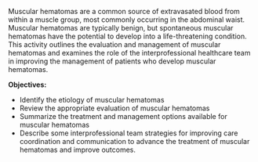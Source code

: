 Muscular hematomas are a common source of extravasated blood from within a muscle group, most commonly occurring in the abdominal waist. Muscular hematomas are typically benign, but spontaneous muscular hematomas have the potential to develop into a life-threatening condition. This activity outlines the evaluation and management of muscular hematomas and examines the role of the interprofessional healthcare team in improving the management of patients who develop muscular hematomas.

**Objectives:**
- Identify the etiology of muscular hematomas
- Review the appropriate evaluation of muscular hematomas
- Summarize the treatment and management options available for muscular hematomas
- Describe some interprofessional team strategies for improving care coordination and communication to advance the treatment of muscular hematomas and improve outcomes.